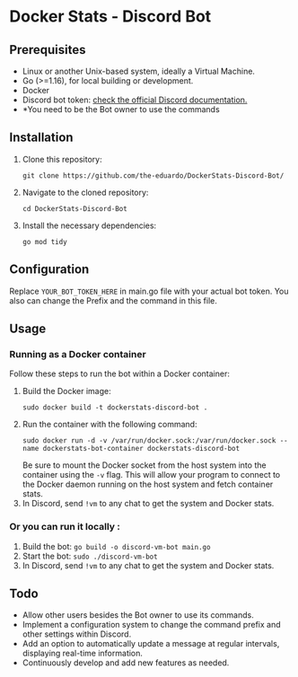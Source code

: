 # Docker Stats - Discord Bot

## Prerequisites
- Linux or another Unix-based system, ideally a Virtual Machine.
- Go (>=1.16), for local building or development.
- Docker
- Discord bot token: [check the official Discord documentation.](https://discord.com/developers/docs/intro)
- *You need to be the Bot owner to use the commands

## Installation
1. Clone this repository:
   ```
   git clone https://github.com/the-eduardo/DockerStats-Discord-Bot/
   ```
   
2. Navigate to the cloned repository:
   ```
   cd DockerStats-Discord-Bot
   ```
   
3. Install the necessary dependencies:
   ```
   go mod tidy
   ```
   

## Configuration
Replace `YOUR_BOT_TOKEN_HERE` in main.go file with your actual bot token.
You also can change the Prefix and the command in this file.

## Usage

### Running as a Docker container

Follow these steps to run the bot within a Docker container:

1. Build the Docker image:
   ```
   sudo docker build -t dockerstats-discord-bot .
   ```
2. Run the container with the following command:
   ```
   sudo docker run -d -v /var/run/docker.sock:/var/run/docker.sock --name dockerstats-bot-container dockerstats-discord-bot
   ```
   Be sure to mount the Docker socket from the host system into the container using the `-v` flag. This will allow your program to connect to the Docker daemon running on the host system and fetch container stats.
 3. In Discord, send `!vm` to any chat to get the system and Docker stats. 

### Or you can run it locally :
1. Build the bot: `go build -o discord-vm-bot main.go`
2. Start the bot: `sudo ./discord-vm-bot`
3. In Discord, send `!vm` to any chat to get the system and Docker stats.

## Todo
- Allow other users besides the Bot owner to use its commands.
- Implement a configuration system to change the command prefix and other settings within Discord.
- Add an option to automatically update a message at regular intervals, displaying real-time information.
- Continuously develop and add new features as needed.
